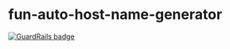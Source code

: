 # fun-auto-host-name-generator

[![GuardRails badge](https://badges.production.guardrails.io/moul/fun-auto-host-name-generator.svg)](https://www.guardrails.io)